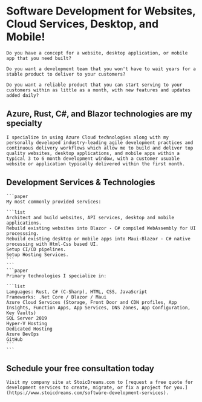 # Software Development for Websites, Cloud Services, Desktop, and Mobile!

````sideimage "right" "https://cdn.myfi.ws/v/Vecteezy/package-software-illustration-exclusive-design-inspiration.svg"
Do you have a concept for a website, desktop application, or mobile app that you need built?

Do you want a development team that you won't have to wait years for a stable product to deliver to your customers?

Do you want a reliable product that you can start serving to your customers within as little as a month, with new features and updates added daily?
````

## Azure, Rust, C#, and Blazor technologies are my specialty

````sideimage "left" "https://cdn.myfi.ws/v/Vecteezy/self-discipline-or-self-control-to-complete-work-or-achieve.svg"
I specialize in using Azure Cloud technologies along with my personally developed industry-leading agile development practices and continuous delivery workflows which allow me to build and deliver top quality websites, desktop applications, and mobile apps within a typical 3 to 6 month development window, with a customer usuable website or application typically delivered within the first month.
````

## Development Services & Technologies

````sidebyside
```paper
My most commonly provided services:

```list
Architect and build websites, API services, desktop and mobile applications.
Rebuild existing websites into Blazor - C# compiled WebAssembly for UI processsing.
Rebuild existing desktop or mobile apps into Maui-Blazor - C# native processing with Html-Css based UI.
Setup CI/CD pipelines.
Setup Hosting Services.
```
```
```paper
Primary technologies I specialize in:

```list
Languages: Rust, C# (C-Sharp), HTML, CSS, JavaScript
Frameworks: .Net Core / Blazor / Maui
Azure Cloud Services (Storage, Front Door and CDN profiles, App Insights, Function Apps, App Services, DNS Zones, App Configuration, Key Vaults)
SQL Server 2019
Hyper-V Hosting
Dedicated Hosting
Azure DevOps
GitHub
```
```
````

## Schedule your free consultation today

````sideimage "right" "https://cdn.myfi.ws/v/Vecteezy/company-employees-planning-task-and-brainstorming-flat.svg"
Visit my company site at StoicDreams.com to [request a free quote for development services to create, migrate, or fix a project for you.](https://www.stoicdreams.com/software-development-services).
````

